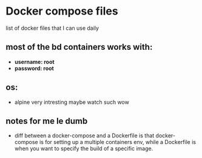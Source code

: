 # Docker compose files

list of docker files that I can use daily

## most of the bd containers works with:

- **username: root**
- **password: root**

## os:

- alpine very intresting maybe watch such wow

## notes for me le dumb

- diff between a docker-compose and a Dockerfile is that docker-compose is for setting up a multiple containers env, while a Dockerfile is when you want to specify the build of a specific image.